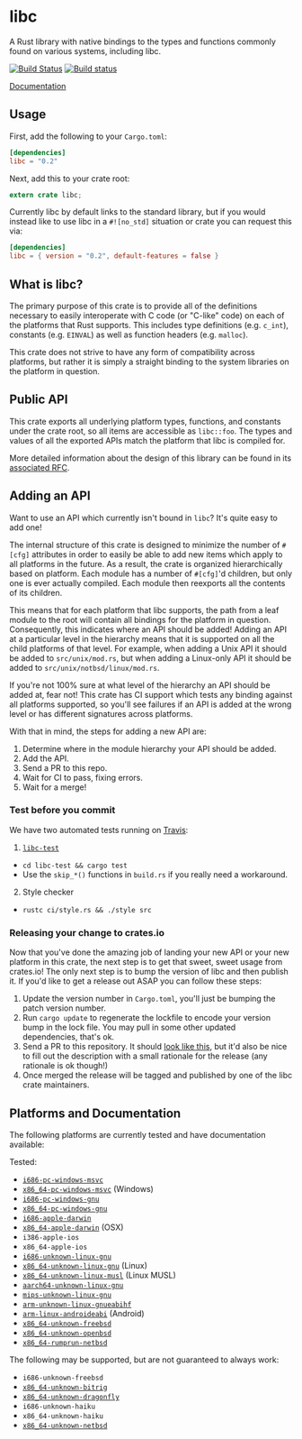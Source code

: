libc
====

A Rust library with native bindings to the types and functions commonly found on
various systems, including libc.

[![Build Status](https://travis-ci.org/rust-lang/libc.svg?branch=master)](https://travis-ci.org/rust-lang/libc)
[![Build status](https://ci.appveyor.com/api/projects/status/github/rust-lang/libc?svg=true)](https://ci.appveyor.com/project/rust-lang-libs/libc)

[Documentation](#platforms-and-documentation)

## Usage

First, add the following to your `Cargo.toml`:

```toml
[dependencies]
libc = "0.2"
```

Next, add this to your crate root:

```rust
extern crate libc;
```

Currently libc by default links to the standard library, but if you would
instead like to use libc in a `#![no_std]` situation or crate you can request
this via:

```toml
[dependencies]
libc = { version = "0.2", default-features = false }
```

## What is libc?

The primary purpose of this crate is to provide all of the definitions necessary
to easily interoperate with C code (or "C-like" code) on each of the platforms
that Rust supports. This includes type definitions (e.g. `c_int`), constants
(e.g. `EINVAL`) as well as function headers (e.g. `malloc`).

This crate does not strive to have any form of compatibility across platforms,
but rather it is simply a straight binding to the system libraries on the
platform in question.

## Public API

This crate exports all underlying platform types, functions, and constants under
the crate root, so all items are accessible as `libc::foo`. The types and values
of all the exported APIs match the platform that libc is compiled for.

More detailed information about the design of this library can be found in its
[associated RFC][rfc].

[rfc]: https://github.com/rust-lang/rfcs/blob/master/text/1291-promote-libc.md

## Adding an API

Want to use an API which currently isn't bound in `libc`? It's quite easy to add
one!

The internal structure of this crate is designed to minimize the number of
`#[cfg]` attributes in order to easily be able to add new items which apply
to all platforms in the future. As a result, the crate is organized
hierarchically based on platform. Each module has a number of `#[cfg]`'d
children, but only one is ever actually compiled. Each module then reexports all
the contents of its children.

This means that for each platform that libc supports, the path from a
leaf module to the root will contain all bindings for the platform in question.
Consequently, this indicates where an API should be added! Adding an API at a
particular level in the hierarchy means that it is supported on all the child
platforms of that level. For example, when adding a Unix API it should be added
to `src/unix/mod.rs`, but when adding a Linux-only API it should be added to
`src/unix/notbsd/linux/mod.rs`.

If you're not 100% sure at what level of the hierarchy an API should be added
at, fear not! This crate has CI support which tests any binding against all
platforms supported, so you'll see failures if an API is added at the wrong
level or has different signatures across platforms.

With that in mind, the steps for adding a new API are:

1. Determine where in the module hierarchy your API should be added.
2. Add the API.
3. Send a PR to this repo.
4. Wait for CI to pass, fixing errors.
5. Wait for a merge!

### Test before you commit

We have two automated tests running on [Travis](https://travis-ci.org/rust-lang/libc):

1. [`libc-test`](https://github.com/alexcrichton/ctest)
  - `cd libc-test && cargo test`
  - Use the `skip_*()` functions in `build.rs` if you really need a workaround.
2. Style checker
  - `rustc ci/style.rs && ./style src`

### Releasing your change to crates.io

Now that you've done the amazing job of landing your new API or your new
platform in this crate, the next step is to get that sweet, sweet usage from
crates.io! The only next step is to bump the version of libc and then publish
it. If you'd like to get a release out ASAP you can follow these steps:

1. Update the version number in `Cargo.toml`, you'll just be bumping the patch
   version number.
2. Run `cargo update` to regenerate the lockfile to encode your version bump in
   the lock file. You may pull in some other updated dependencies, that's ok.
3. Send a PR to this repository. It should [look like this][example], but it'd
   also be nice to fill out the description with a small rationale for the
   release (any rationale is ok though!)
4. Once merged the release will be tagged and published by one of the libc crate
   maintainers.

[example]: https://github.com/rust-lang/libc/pull/583

## Platforms and Documentation

The following platforms are currently tested and have documentation available:

Tested:
  * [`i686-pc-windows-msvc`](https://doc.rust-lang.org/libc/i686-pc-windows-msvc/libc/)
  * [`x86_64-pc-windows-msvc`](https://doc.rust-lang.org/libc/x86_64-pc-windows-msvc/libc/)
    (Windows)
  * [`i686-pc-windows-gnu`](https://doc.rust-lang.org/libc/i686-pc-windows-gnu/libc/)
  * [`x86_64-pc-windows-gnu`](https://doc.rust-lang.org/libc/x86_64-pc-windows-gnu/libc/)
  * [`i686-apple-darwin`](https://doc.rust-lang.org/libc/i686-apple-darwin/libc/)
  * [`x86_64-apple-darwin`](https://doc.rust-lang.org/libc/x86_64-apple-darwin/libc/)
    (OSX)
  * `i386-apple-ios`
  * `x86_64-apple-ios`
  * [`i686-unknown-linux-gnu`](https://doc.rust-lang.org/libc/i686-unknown-linux-gnu/libc/)
  * [`x86_64-unknown-linux-gnu`](https://doc.rust-lang.org/libc/x86_64-unknown-linux-gnu/libc/)
    (Linux)
  * [`x86_64-unknown-linux-musl`](https://doc.rust-lang.org/libc/x86_64-unknown-linux-musl/libc/)
    (Linux MUSL)
  * [`aarch64-unknown-linux-gnu`](https://doc.rust-lang.org/libc/aarch64-unknown-linux-gnu/libc/)
  * [`mips-unknown-linux-gnu`](https://doc.rust-lang.org/libc/mips-unknown-linux-gnu/libc/)
  * [`arm-unknown-linux-gnueabihf`](https://doc.rust-lang.org/libc/arm-unknown-linux-gnueabihf/libc/)
  * [`arm-linux-androideabi`](https://doc.rust-lang.org/libc/arm-linux-androideabi/libc/)
    (Android)
  * [`x86_64-unknown-freebsd`](https://doc.rust-lang.org/libc/x86_64-unknown-freebsd/libc/)
  * [`x86_64-unknown-openbsd`](https://doc.rust-lang.org/libc/x86_64-unknown-openbsd/libc/)
  * [`x86_64-rumprun-netbsd`](https://doc.rust-lang.org/libc/x86_64-unknown-netbsd/libc/)

The following may be supported, but are not guaranteed to always work:

  * `i686-unknown-freebsd`
  * [`x86_64-unknown-bitrig`](https://doc.rust-lang.org/libc/x86_64-unknown-bitrig/libc/)
  * [`x86_64-unknown-dragonfly`](https://doc.rust-lang.org/libc/x86_64-unknown-dragonfly/libc/)
  * `i686-unknown-haiku`
  * `x86_64-unknown-haiku`
  * [`x86_64-unknown-netbsd`](https://doc.rust-lang.org/libc/x86_64-unknown-netbsd/libc/)
